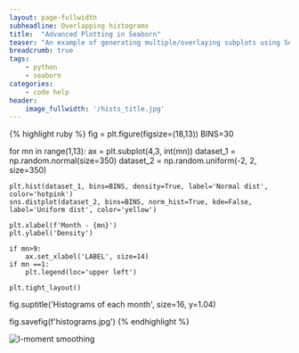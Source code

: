 ```yaml
---
layout: page-fullwidth
subheadline: Overlapping histograms
title:  "Advanced Plotting in Seaborn"
teaser: "An example of generating multiple/overlaying subplots using Seaborn in python "
breadcrumb: true
tags:
    - python
    - seaborn
categories:
    - code help
header:
    image_fullwidth: '/hists_title.jpg'
---
```


{% highlight ruby %}
fig = plt.figure(figsize=(18,13))
BINS=30

for mn in range(1,13):
    ax = plt.subplot(4,3, int(mn))
    dataset_1 = np.random.normal(size=350)
    dataset_2 = np.random.uniform(-2, 2, size=350)
    
    plt.hist(dataset_1, bins=BINS, density=True, label='Normal dist', color='hotpink')
    sns.distplot(dataset_2, bins=BINS, norm_hist=True, kde=False, label='Uniform dist', color='yellow')
    
    plt.xlabel(f'Month - {mn}')
    plt.ylabel('Density')
    
    if mn>9:
        ax.set_xlabel('LABEL', size=14)
    if mn ==1:
        plt.legend(loc='upper left')
        
    plt.tight_layout()
    
fig.suptitle('Histograms of each month', size=16, y=1.04)

fig.savefig(f'histograms.jpg')
{% endhighlight %}

![l-moment smoothing]({{site.baseurl}}/images/histograms.jpg)